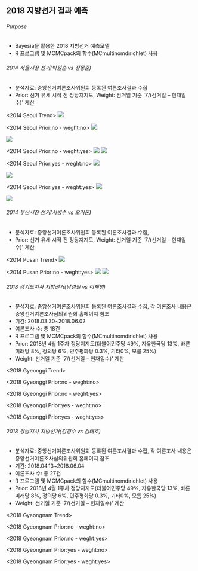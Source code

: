 ## 2018 지방선거 결과 예측

###### Purpose
- Bayesia을 활용한 2018 지방선거 예측모델
- R 프로그램 및 MCMCpack의 함수(MCmultinomdirichlet) 사용

###### 2014 서울시장 선거(박원순 vs 정몽준)
- 분석자료: 중앙선거여론조사위원회 등록된 여론조사결과 수집
- Prior: 선거 유세 시작 전 정당지지도, Weight: 선거일 기준 '7/(선거일 – 현재일수)' 계산


<2014 Seoul Trend>
<img src="C:\Users\injatist\Desktop\Foresight\foresighters.github.io\img\2014 Seoul\1. 2014_seoul_trend.png">


<2014 Seoul Prior:no - weght:no>
<img src="C:\Users\injatist\Desktop\Foresight\foresighters.github.io\img\2014 Seoul\2. 2014_seoul_prior_no_info.png">

<img src="C:\Users\injatist\Desktop\Foresight\foresighters.github.io\img\\2014 Seoul\3. 2014_seoul_prior_no_info(2).png">

<2014 Seoul Prior:no - weght:yes>
<img src="C:\Users\injatist\Desktop\Foresight\foresighters.github.io\img\2014 Seoul\4. 2014_seoul_prior_no_info_weight_recent.png">
<img src="C:\Users\injatist\Desktop\Foresight\foresighters.github.io\img\2014 Seoul\5. 2014_seoul_prior_no_info_weight_recent(2).png">


<2014 Seoul Prior:yes - weght:no>
<img src="C:\Users\injatist\Desktop\Foresight\foresighters.github.io\img\2014 Seoul\6.2014_seoul_prior_party_info.png">

<img src="C:\Users\injatist\Desktop\Foresight\foresighters.github.io\img\2014 Seoul\7. 2014_seoul_prior_party_info(2).png">

<2014 Seoul Prior:yes - weght:yes>
<img src="C:\Users\injatist\Desktop\Foresight\foresighters.github.io\img\2014 Seoul\8. 2014_seoul_prior_party_info_recent_weight.png">

<img src="C:\Users\injatist\Desktop\Foresight\foresighters.github.io\img\2014 Seoul\9. 2014_seoul_prior_party_info_weight_recent(2).png">


###### 2014 부산시장 선거(서병수 vs 오거돈)
- 분석자료: 중앙선거여론조사위원회 등록된 여론조사결과 수집,
- Prior: 선거 유세 시작 전 정당지지도, Weight: 선거일 기준 '7/(선거일 – 현재일수)' 계산

<2014 Pusan Trend>
<img src="C:\Users\injatist\Desktop\Foresight\foresighters.github.io\img\2014 Pusan\1. 2014_pusan_trend.png">

<2014 Pusan Prior:no - weght:yes>
<img src="C:\Users\injatist\Desktop\Foresight\foresighters.github.io\img\2014 Pusan\2. 2014_pusan_no_prior_info(2).png">
<img src="C:\Users\injatist\Desktop\Foresight\foresighters.github.io\img\2014 Pusan\3. 2014_pusan_prior_no_info.png">



###### 2018 경기도지사 지방선거(남경필 vs 이재명)
- 분석자료: 중앙선거여론조사위원회 등록된 여론조사결과 수집, 각 여론조사 내용은 중앙선거여론조사심의위원회 홈페이지 참조
- 기간: 2018.03.30~2018.06.02
- 여론조사 수: 총 18건
- R 프로그램 및 MCMCpack의 함수(MCmultinomdirichlet) 사용
- Prior: 2018년 4월 1주차 정당지지도(더불어민주당 49%, 자유한국당 13%, 바른미래당 8%, 정의당 6%, 민주평화당 0.3%, 기타0%, 모름 25%)
- Weight: 선거일 기준 '7/(선거일 – 현재일수)' 계산

<2018 Gyeonggi Trend>

<2018 Gyeonggi Prior:no - weght:no>


<2018 Gyeonggi Prior:no - weght:yes>


<2018 Gyeonggi Prior:yes - weght:no>


<2018 Gyeonggi Prior:yes - weght:yes>

###### 2018 경남지사 지방선거(김경수 vs 김태호)
- 분석자료: 중앙선거여론조사위원회 등록된 여론조사결과 수집, 각 여론조사 내용은 중앙선거여론조사심의위원회 홈페이지 참조
- 기간: 2018.04.13~2018.06.04
- 여론조사 수: 총 27건
- R 프로그램 및 MCMCpack의 함수(MCmultinomdirichlet) 사용
- Prior: 2018년 4월 1주차 정당지지도(더불어민주당 49%, 자유한국당 13%, 바른미래당 8%, 정의당 6%, 민주평화당 0.3%, 기타0%, 모름 25%)
- Weight: 선거일 기준 '7/(선거일 – 현재일수)' 계산


<2018 Gyeongnam Trend>


<2018 Gyeongnam Prior:no - weght:no>


<2018 Gyeongnam Prior:no - weght:yes>


<2018 Gyeongnam Prior:yes - weght:no>


<2018 Gyeongnam Prior:yes - weght:yes>
